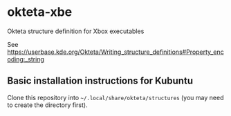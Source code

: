 # okteta-xbe
Okteta structure definition for Xbox executables

See https://userbase.kde.org/Okteta/Writing_structure_definitions#Property_encoding:_string

## Basic installation instructions for Kubuntu

Clone this repository into `~/.local/share/okteta/structures` (you may need to create the directory first).

